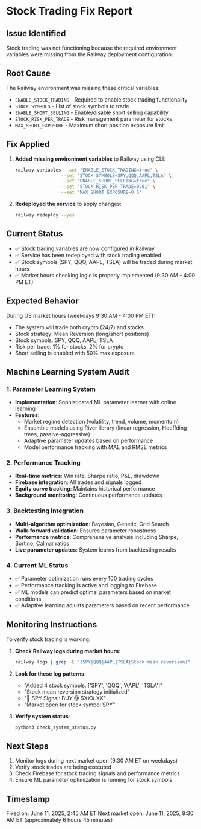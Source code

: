 # Stock Trading Fix Report

## Issue Identified
Stock trading was not functioning because the required environment variables were missing from the Railway deployment configuration.

## Root Cause
The Railway environment was missing these critical variables:
- `ENABLE_STOCK_TRADING` - Required to enable stock trading functionality
- `STOCK_SYMBOLS` - List of stock symbols to trade
- `ENABLE_SHORT_SELLING` - Enable/disable short selling capability
- `STOCK_RISK_PER_TRADE` - Risk management parameter for stocks
- `MAX_SHORT_EXPOSURE` - Maximum short position exposure limit

## Fix Applied
1. **Added missing environment variables** to Railway using CLI:
   ```bash
   railway variables --set "ENABLE_STOCK_TRADING=true" \
                    --set "STOCK_SYMBOLS=SPY,QQQ,AAPL,TSLA" \
                    --set "ENABLE_SHORT_SELLING=true" \
                    --set "STOCK_RISK_PER_TRADE=0.01" \
                    --set "MAX_SHORT_EXPOSURE=0.5"
   ```

2. **Redeployed the service** to apply changes:
   ```bash
   railway redeploy --yes
   ```

## Current Status
- ✅ Stock trading variables are now configured in Railway
- ✅ Service has been redeployed with stock trading enabled
- ✅ Stock symbols (SPY, QQQ, AAPL, TSLA) will be traded during market hours
- ✅ Market hours checking logic is properly implemented (9:30 AM - 4:00 PM ET)

## Expected Behavior
During US market hours (weekdays 9:30 AM - 4:00 PM ET):
- The system will trade both crypto (24/7) and stocks
- Stock strategy: Mean Reversion (long/short positions)
- Stock symbols: SPY, QQQ, AAPL, TSLA
- Risk per trade: 1% for stocks, 2% for crypto
- Short selling is enabled with 50% max exposure

## Machine Learning System Audit

### 1. Parameter Learning System
- **Implementation**: Sophisticated ML parameter learner with online learning
- **Features**:
  - Market regime detection (volatility, trend, volume, momentum)
  - Ensemble models using River library (linear regression, Hoeffding trees, passive-aggressive)
  - Adaptive parameter updates based on performance
  - Model performance tracking with MAE and RMSE metrics

### 2. Performance Tracking
- **Real-time metrics**: Win rate, Sharpe ratio, P&L, drawdown
- **Firebase integration**: All trades and signals logged
- **Equity curve tracking**: Maintains historical performance
- **Background monitoring**: Continuous performance updates

### 3. Backtesting Integration
- **Multi-algorithm optimization**: Bayesian, Genetic, Grid Search
- **Walk-forward validation**: Ensures parameter robustness
- **Performance metrics**: Comprehensive analysis including Sharpe, Sortino, Calmar ratios
- **Live parameter updates**: System learns from backtesting results

### 4. Current ML Status
- ✅ Parameter optimization runs every 100 trading cycles
- ✅ Performance tracking is active and logging to Firebase
- ✅ ML models can predict optimal parameters based on market conditions
- ✅ Adaptive learning adjusts parameters based on recent performance

## Monitoring Instructions
To verify stock trading is working:

1. **Check Railway logs during market hours**:
   ```bash
   railway logs | grep -E "(SPY|QQQ|AAPL|TSLA|Stock mean reversion)"
   ```

2. **Look for these log patterns**:
   - "Added 4 stock symbols: ['SPY', 'QQQ', 'AAPL', 'TSLA']"
   - "Stock mean reversion strategy initialized"
   - "🎯 SPY Signal: BUY @ $XXX.XX"
   - "Market open for stock symbol SPY"

3. **Verify system status**:
   ```bash
   python3 check_system_status.py
   ```

## Next Steps
1. Monitor logs during next market open (9:30 AM ET on weekdays)
2. Verify stock trades are being executed
3. Check Firebase for stock trading signals and performance metrics
4. Ensure ML parameter optimization is running for stock symbols

## Timestamp
Fixed on: June 11, 2025, 2:45 AM ET
Next market open: June 11, 2025, 9:30 AM ET (approximately 6 hours 45 minutes)